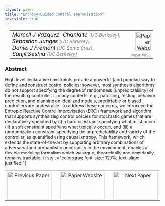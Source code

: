 ```yaml
---
layout: paper
title: "Entropy-Guided Control Improvisation"
invisible: true
---
```

<table width = "95%" style="padding-left: 15px; margin-left: auto; margin-right: 10px;">
<tr><td style = "vertical-align: top; padding-right: 25px;" rowspan="2">
<span style="color:black; font-size: 110%;"><i>
Marcell J Vazquez-Chanlatte <span style="color:gray; font-size: 85%">(UC Berkeley)</span><span style="color:gray; font-size: 100%">,</span><br>  Sebastian Junges <span style="color:gray; font-size: 85%">(UC Berkeley)</span><span style="color:gray; font-size: 100%">,</span><br>  Daniel J Fremont <span style="color:gray; font-size: 85%">(UC Santa Cruz)</span><span style="color:gray; font-size: 100%">,</span><br>  Sanjit Seshia <span style="color:gray; font-size: 85%">(UC Berkeley)</span>
</i></span>
</td>
<td style="text-align: right;"><a href="http://www.roboticsproceedings.org/rss17/p051.pdf"><img src="{{ site.baseurl }}/images/paper_link.png" alt="Paper Website" width = "50"  height = "60"/></a><br>     </td>
</tr>
<tr>
<td style="color:#777789; text-align:right; font-size: 75%; margin-right:10px;">Paper&nbsp;#051</td>
</tr>
</table>


### Abstract
High level declarative constraints provide a powerful (and popular) way to define and construct control policies; however, most synthesis algorithms do not support specifying the degree of randomness (unpredictability) of the resulting controller. In many contexts, e.g., patrolling, testing, behavior prediction, and planning on idealized models, predictable or biased controllers are undesirable.  To address these concerns, we introduce the Entropic Reactive Control Improvisation (ERCI) framework and algorithm that supports synthesizing control policies for stochastic games that are declaratively specified by (i) a hard constraint specifying what must occur (ii) a soft constraint specifying what typically occurs, and (iii) a randomization constraint specifying the unpredictability and variety of the controller, as quantified using causal entropy.  This framework, which extends the state-of-the-art by supporting arbitrary combinations of adversarial and probabilistic uncertainty in the environment, enables a flexible modeling formalism which we argue, theoretically and empirically, remains tractable.
{: style="color:gray; font-size: 120%; text-align: justified;"}



<table width="100%">
 <tr>
    <td style="width: 30%; text-align: center;"><a href="{{ site.baseurl }}/program/papers/050/">
<img src="{{ site.baseurl }}/images/previous_icon.png"
       alt="Previous Paper" width = "142"  height = "90"/> 
</a> </td>
<td style="text-align: center;"><a href="{{ site.baseurl }}/program/papers">
<img src="{{ site.baseurl }}/images/overview_icon.png"
       alt="Paper Website" width = "142"  height = "90"/> 
</a> </td>
    <td style="width: 30%; text-align: center;"><a href="{{ site.baseurl }}/program/papers/052/">
    <img src="{{ site.baseurl }}/images/next_icon.png"
        alt="Next Paper" width = "142"  height = "90"/>
    </a></td>
</tr>
</table>
